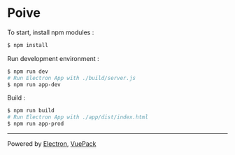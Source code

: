 # Poive

To start, install npm modules :

```bash
$ npm install
```

Run development environment :

```bash
$ npm run dev
# Run Electron App with ./build/server.js
$ npm run app-dev
```

Build :

```bash
$ npm run build
# Run Electron App with ./app/dist/index.html
$ npm run app-prod
```

---

Powered by [Electron](https://github.com/electron/electron), [VuePack](https://github.com/egoist/vuepack)

